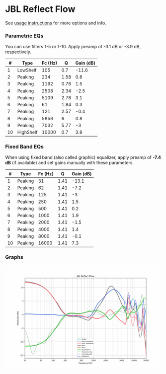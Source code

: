 # JBL Reflect Flow
See [usage instructions](https://github.com/jaakkopasanen/AutoEq#usage) for more options and info.

### Parametric EQs
You can use filters 1-5 or 1-10. Apply preamp of -3.1 dB or -3.9 dB, respectively.

|   # | Type      |   Fc (Hz) |    Q |   Gain (dB) |
|-----|-----------|-----------|------|-------------|
|   1 | LowShelf  |       105 | 0.7  |       -11.6 |
|   2 | Peaking   |       234 | 1.58 |         0.8 |
|   3 | Peaking   |      1192 | 0.76 |         1.5 |
|   4 | Peaking   |      2508 | 2.34 |        -2.5 |
|   5 | Peaking   |      5109 | 2.78 |         3.1 |
|   6 | Peaking   |        61 | 1.84 |         0.3 |
|   7 | Peaking   |       121 | 2.57 |        -0.4 |
|   8 | Peaking   |      5856 | 6    |         0.8 |
|   9 | Peaking   |      7032 | 5.77 |        -3   |
|  10 | HighShelf |     10000 | 0.7  |         3.8 |

### Fixed Band EQs
When using fixed band (also called graphic) equalizer, apply preamp of **-7.4 dB** (if available) and set gains manually with these parameters.

|   # | Type    |   Fc (Hz) |    Q |   Gain (dB) |
|-----|---------|-----------|------|-------------|
|   1 | Peaking |        31 | 1.41 |       -13.1 |
|   2 | Peaking |        62 | 1.41 |        -7.2 |
|   3 | Peaking |       125 | 1.41 |        -3   |
|   4 | Peaking |       250 | 1.41 |         1.5 |
|   5 | Peaking |       500 | 1.41 |         0.2 |
|   6 | Peaking |      1000 | 1.41 |         1.9 |
|   7 | Peaking |      2000 | 1.41 |        -1.5 |
|   8 | Peaking |      4000 | 1.41 |         1.4 |
|   9 | Peaking |      8000 | 1.41 |        -0.1 |
|  10 | Peaking |     16000 | 1.41 |         7.3 |

### Graphs
![](./JBL%20Reflect%20Flow.png)
